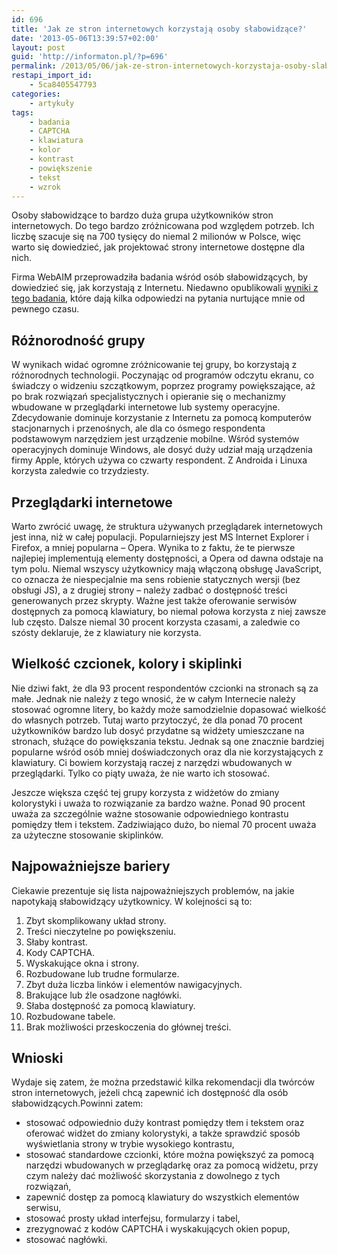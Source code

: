 ```yaml
---
id: 696
title: 'Jak ze stron internetowych korzystają osoby słabowidzące?'
date: '2013-05-06T13:39:57+02:00'
layout: post
guid: 'http://informaton.pl/?p=696'
permalink: /2013/05/06/jak-ze-stron-internetowych-korzystaja-osoby-slabowidzace/
restapi_import_id:
    - 5ca8405547793
categories:
    - artykuły
tags:
    - badania
    - CAPTCHA
    - klawiatura
    - kolor
    - kontrast
    - powiększenie
    - tekst
    - wzrok
---
```


Osoby słabowidzące to bardzo duża grupa użytkowników stron internetowych. Do tego bardzo zróżnicowana pod względem potrzeb. Ich liczbę szacuje się na 700 tysięcy do niemal 2 milionów w Polsce, więc warto się dowiedzieć, jak projektować strony internetowe dostępne dla nich.

Firma WebAIM przeprowadziła badania wśród osób słabowidzących, by dowiedzieć się, jak korzystają z Internetu. Niedawno opublikowali [wyniki z tego badania](http://webaim.org/projects/lowvisionsurvey/), które dają kilka odpowiedzi na pytania nurtujące mnie od pewnego czasu.

## Różnorodność grupy

W wynikach widać ogromne zróżnicowanie tej grupy, bo korzystają z różnorodnych technologii. Poczynając od programów odczytu ekranu, co świadczy o widzeniu szczątkowym, poprzez programy powiększające, aż po brak rozwiązań specjalistycznych i opieranie się o mechanizmy wbudowane w przeglądarki internetowe lub systemy operacyjne. Zdecydowanie dominuje korzystanie z Internetu za pomocą komputerów stacjonarnych i przenośnych, ale dla co ósmego respondenta podstawowym narzędziem jest urządzenie mobilne. Wśród systemów operacyjnych dominuje Windows, ale dosyć duży udział mają urządzenia firmy Apple, których używa co czwarty respondent. Z Androida i Linuxa korzysta zaledwie co trzydziesty.

## Przeglądarki internetowe

Warto zwrócić uwagę, że struktura używanych przeglądarek internetowych jest inna, niż w całej populacji. Popularniejszy jest MS Internet Explorer i Firefox, a mniej popularna – Opera. Wynika to z faktu, że te pierwsze najlepiej implementują elementy dostępności, a Opera od dawna odstaje na tym polu. Niemal wszyscy użytkownicy mają włączoną obsługę JavaScript, co oznacza że niespecjalnie ma sens robienie statycznych wersji (bez obsługi JS), a z drugiej strony – należy zadbać o dostępność treści generowanych przez skrypty. Ważne jest także oferowanie serwisów dostępnych za pomocą klawiatury, bo niemal połowa korzysta z niej zawsze lub często. Dalsze niemal 30 procent korzysta czasami, a zaledwie co szósty deklaruje, że z klawiatury nie korzysta.

## Wielkość czcionek, kolory i skiplinki

Nie dziwi fakt, że dla 93 procent respondentów czcionki na stronach są za małe. Jednak nie należy z tego wnosić, że w całym Internecie należy stosować ogromne litery, bo każdy może samodzielnie dopasować wielkość do własnych potrzeb. Tutaj warto przytoczyć, że dla ponad 70 procent użytkowników bardzo lub dosyć przydatne są widżety umieszczane na stronach, służące do powiększania tekstu. Jednak są one znacznie bardziej popularne wśród osób mniej doświadczonych oraz dla nie korzystających z klawiatury. Ci bowiem korzystają raczej z narzędzi wbudowanych w przeglądarki. Tylko co piąty uważa, że nie warto ich stosować.

Jeszcze większa część tej grupy korzysta z widżetów do zmiany kolorystyki i uważa to rozwiązanie za bardzo ważne. Ponad 90 procent uważa za szczególnie ważne stosowanie odpowiedniego kontrastu pomiędzy tłem i tekstem. Zadziwiająco dużo, bo niemal 70 procent uważa za użyteczne stosowanie skiplinków.

## Najpoważniejsze bariery

Ciekawie prezentuje się lista najpoważniejszych problemów, na jakie napotykają słabowidzący użytkownicy. W kolejności są to:

1. Zbyt skomplikowany układ strony.
2. Treści nieczytelne po powiększeniu.
3. Słaby kontrast.
4. Kody CAPTCHA.
5. Wyskakujące okna i strony.
6. Rozbudowane lub trudne formularze.
7. Zbyt duża liczba linków i elementów nawigacyjnych.
8. Brakujące lub źle osadzone nagłówki.
9. Słaba dostępność za pomocą klawiatury.
10. Rozbudowane tabele.
11. Brak możliwości przeskoczenia do głównej treści.

## Wnioski

Wydaje się zatem, że można przedstawić kilka rekomendacji dla twórców stron internetowych, jeżeli chcą zapewnić ich dostępność dla osób słabowidzących.Powinni zatem:

- stosować odpowiednio duży kontrast pomiędzy tłem i tekstem oraz oferować widżet do zmiany kolorystyki, a także sprawdzić sposób wyświetlania strony w trybie wysokiego kontrastu,
- stosować standardowe czcionki, które można powiększyć za pomocą narzędzi wbudowanych w przeglądarkę oraz za pomocą widżetu, przy czym należy dać możliwość skorzystania z dowolnego z tych rozwiązań,
- zapewnić dostęp za pomocą klawiatury do wszystkich elementów serwisu,
- stosować prosty układ interfejsu, formularzy i tabel,
- zrezygnować z kodów CAPTCHA i wyskakujących okien popup,
- stosować nagłówki.